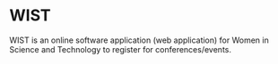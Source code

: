# WIST
WIST is an online software application (web application) for Women in Science and Technology to register for conferences/events.
